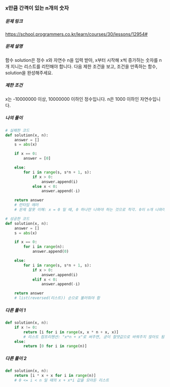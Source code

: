 ### x만큼 간격이 있는 n개의 숫자


##### 문제 링크

https://school.programmers.co.kr/learn/courses/30/lessons/12954#



##### 문제 설명

함수 solution은 정수 x와 자연수 n을 입력 받아, x부터 시작해 x씩 증가하는 숫자를 n개 지니는 리스트를 리턴해야 합니다. 다음 제한 조건을 보고, 조건을 만족하는 함수, solution을 완성해주세요.


##### 제한 조건
x는 -10000000 이상, 10000000 이하인 정수입니다.
n은 1000 이하인 자연수입니다.



##### 나의 풀이

```py
# 실패한 코드
def solution(x, n):
    answer = []
    s = abs(x)

    if x == 0:
        answer = [0]

    else:
        for i in range(s, s*n + 1, s):
            if x > 0:
                answer.append(i)
            else x < 0:
                answer.append(-i)

    return answer 
    # 런타임 에러 
    # 문제 잘못 이해: x = 0 일 때, 0 하나만 나와야 하는 것으로 착각. 0이 n개 나와야 함

# 성공한 코드
def solution(x, n):
    answer = []
    s = abs(x)

    if x == 0:
        for i in range(n):
            answer.append(0)

    else:
        for i in range(s, s*n + 1, s):
            if x > 0:
                answer.append(i)
            elif x < 0:
                answer.append(-i)

    return answer
    # list(reversed(리스트)) 순으로 불러줘야 함
```



##### 다른 풀이 1

```py
def solution(x, n):
    if x != 0:
        return [i for i in range(x, x * n + x, x)]
        # 리스트 컴프리헨션: "x*n + x"로 써주면, 굳이 절댓값으로 바꿔주지 않아도 됨
    else:
        return [0 for i in range(n)]
```



##### 다른 풀이 2

```py
def solution(x, n):
    return [i * x + x for i in range(n)]
    # 0 <= i < n 일 때의 x + x*i 값을 모아둔 리스트 
```

